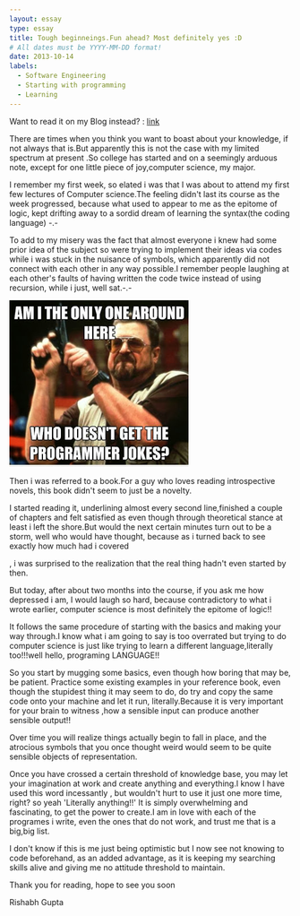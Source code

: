 ```yaml
---
layout: essay
type: essay
title: Tough beginneings.Fun ahead? Most definitely yes :D
# All dates must be YYYY-MM-DD format!
date: 2013-10-14
labels:
  - Software Engineering
  - Starting with programming
  - Learning
---
```

Want to read it on my Blog instead? : [link](https://thebeginnercoder.blogspot.com/) 

There are times when you think you want to boast about your knowledge, if not always that is.But apparently this is not the case with my limited spectrum at present .So college has started and on a seemingly arduous note, except for one little piece of joy,computer science, my major.

I remember my first week, so elated i was that I was about to attend my first few lectures of Computer science.The feeling didn't last its course as the week progressed, because what used to appear to me as the epitome of logic, kept drifting away to a sordid dream of learning the syntax(the coding language) -.-

To add to my misery was the fact that almost everyone i knew had some prior idea of the subject so were trying to implement their ideas via codes while i was stuck in the nuisance of symbols, which apparently did not connect with each other in any way possible.I remember people laughing at each other's faults of having written the code twice instead of using recursion, while i just, well sat.-.-

<img class="ui tiny left circular floated image" src="../images/who_make_programmer_jokes.png">

Then i was referred to a book.For a guy who loves reading introspective novels, this book didn't seem to just be a novelty.

I started reading it, underlining almost every second line,finished a couple of chapters and felt satisfied as even though through theoretical stance at least i left the shore.But would the next certain minutes turn out to be a storm, well who would have thought, because as i turned back to see exactly how much had i covered

, i was surprised to the realization that the real thing hadn't even started by then.



But today, after about two months into the course, if you ask me how depressed i am, I would laugh so hard, because contradictory to what i wrote earlier, computer science is most definitely the epitome of logic!!

It follows the same procedure of starting with the basics and making your way through.I know what i am going to say is too overrated but trying to do computer science is just like trying to learn a different language,literally too!!!well hello, programing LANGUAGE!!



So you start by mugging some basics, even though how boring that may be, be patient. Practice some existing examples in your reference book, even though the stupidest thing it may seem to do, do try and copy the same code onto your machine and let it run, literally.Because it is very important for your brain to witness ,how a sensible input can produce another sensible output!!



Over time you will realize things actually begin to fall in place, and the atrocious symbols that you once thought weird would seem to be quite sensible objects of representation.

Once you have crossed a certain threshold of knowledge base, you may let your imagination at work and create anything and everything.I know I have used this word incessantly , but wouldn't hurt to use it just one more time, right? so yeah 'Literally anything!!' It is simply overwhelming and fascinating, to get the power to create.I am in love with each of the programes i write, even the ones that do not work, and trust me that is a big,big list.



 I don't know if this is me just being optimistic but I now see not knowing to code beforehand, as an added advantage, as it is keeping my searching skills alive and giving me no attitude threshold to maintain.



Thank you for reading, hope to see you soon




Rishabh Gupta

